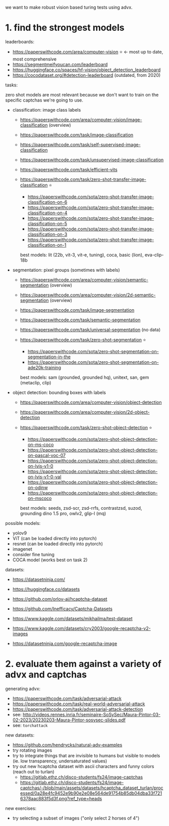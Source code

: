 we want to make robust vision based turing tests using advx.

# 1. find the strongest models

leaderboards:

- https://paperswithcode.com/area/computer-vision ⭐️ ← most up to date, most comprehensive
- https://segmentmeifyoucan.com/leaderboard
- https://huggingface.co/spaces/hf-vision/object_detection_leaderboard 
- https://cocodataset.org/#detection-leaderboard (outdated, from 2020)

tasks:

zero shot models are most relevant because we don't want to train on the specific captchas we're going to use.

- classification: image class labels
    
    - https://paperswithcode.com/area/computer-vision/image-classification (overview)
    - https://paperswithcode.com/task/image-classification
    - https://paperswithcode.com/task/self-supervised-image-classification
    - https://paperswithcode.com/task/unsupervised-image-classification
    - https://paperswithcode.com/task/efficient-vits
    - https://paperswithcode.com/task/zero-shot-transfer-image-classification ⭐️
        - https://paperswithcode.com/sota/zero-shot-transfer-image-classification-on-6
        - https://paperswithcode.com/sota/zero-shot-transfer-image-classification-on-4
        - https://paperswithcode.com/sota/zero-shot-transfer-image-classification-on-5
        - https://paperswithcode.com/sota/zero-shot-transfer-image-classification-on-3
        - https://paperswithcode.com/sota/zero-shot-transfer-image-classification-on-1

        best models:  lit (22b, vit-3, vit-e, tuning), coca, basic (lion), eva-clip-18b

- segmentation: pixel groups (sometimes with labels)

    - https://paperswithcode.com/area/computer-vision/semantic-segmentation (overview)
    - https://paperswithcode.com/area/computer-vision/2d-semantic-segmentation (overview)
    - https://paperswithcode.com/task/image-segmentation
    - https://paperswithcode.com/task/semantic-segmentation
    - https://paperswithcode.com/task/universal-segmentation (no data)
    - https://paperswithcode.com/task/zero-shot-segmentation ⭐️
        - https://paperswithcode.com/sota/zero-shot-segmentation-on-segmentation-in-the
        - https://paperswithcode.com/sota/zero-shot-segmentation-on-ade20k-training
        
        best models: sam (grounded, grounded hq), unitext, san, gem (metaclip, clip)

- object detection: bounding boxes with labels
    
    - https://paperswithcode.com/area/computer-vision/object-detection
    - https://paperswithcode.com/area/computer-vision/2d-object-detection
    - https://paperswithcode.com/task/zero-shot-object-detection ⭐️
        - https://paperswithcode.com/sota/zero-shot-object-detection-on-ms-coco
        - https://paperswithcode.com/sota/zero-shot-object-detection-on-pascal-voc-07
        - https://paperswithcode.com/sota/zero-shot-object-detection-on-lvis-v1-0
        - https://paperswithcode.com/sota/zero-shot-object-detection-on-lvis-v1-0-val
        - https://paperswithcode.com/sota/zero-shot-object-detection-on-odinw
        - https://paperswithcode.com/sota/zero-shot-object-detection-on-mscoco

        best models: seeds, zsd-scr, zsd-rrfs, contrastzsd, suzod, grounding dino 1.5 pro, owlv2, glip-l (mq)
        









possible models:

- yolov9
- ViT (can be loaded directly into pytorch)
- resnet (can be loaded directly into pytorch)
- imagenet
- consider fine tuning
- COCA model (works best on task 2)

datasets:

- https://datasetninja.com/
- https://huggingface.co/datasets

- https://github.com/orlov-ai/hcaptcha-dataset
- https://github.com/Inefficacy/Captcha-Datasets
- https://www.kaggle.com/datasets/mikhailma/test-dataset
- https://www.kaggle.com/datasets/cry2003/google-recaptcha-v2-images
- https://datasetninja.com/google-recaptcha-image



# 2. evaluate them against a variety of advx and captchas

generating advx:

- https://paperswithcode.com/task/adversarial-attack
- https://paperswithcode.com/task/real-world-adversarial-attack
- https://paperswithcode.com/task/adversarial-attack-detection
- see: http://videos.rennes.inria.fr/seminaire-SoSySec/Maura-Pintor-03-02-2023/20230203-Maura-Pintor-sosysec-slides.pdf
- see: `torchattack`

new datasets:

- https://github.com/hendrycks/natural-adv-examples
- try rotating images
- try to integrate things that are invisible to humans but visible to models (ie. low transparency, undersaturated values)
- try out new hcaptcha dataset with ascii characters and funny colors (reach out to turlan)
    - https://gitlab.ethz.ch/disco-students/fs24/image-captchas
    - https://gitlab.ethz.ch/disco-students/fs24/image-captchas/-/blob/main/assets/datasets/hcaptcha_dataset_turlan/processed/0a28e4fc9452e9b90e2e08e564de91754b85db04dba33f7216378aac883f5d3f.png?ref_type=heads

new exercises:

- try selecting a subset of images ("only select 2 horses of 4")
